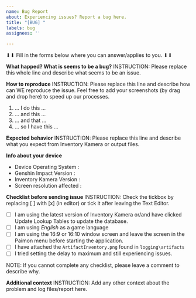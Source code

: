 ```yaml
---
name: Bug Report
about: Experiencing issues? Report a bug here.
title: "[BUG] "
labels: bug
assignees: ''

---
```


⬇⬇ Fill in the forms below where you can answer/applies to you. ⬇⬇

**What happed? What is seems to be a bug?**
INSTRUCTION: Please replace this whole line and describe what seems to be an issue.

**How to reproduce**
INSTRUCTION: Please replace this line and describe how can WE reproduce the issue. Feel free to add your screenshots (by drag and drop here) to speed up our processes.
1. ... I do this ...
2. ... and this ...
3. ... and that ...
4. ... so I have this ...

**Expected behavior**
INSTRUCTION: Please replace this line and describe what you expect from Inventory Kamera or output files.

**Info about your device**
- Device Operating System :
- Genshin Impact Version :
- Inventory Kamera Version :
- Screen resolution affected :
 
**Checklist before sending issue**
INSTRUCTION: Check the tickbox by replacing [ ] with [x] (in editor) or tick it after leaving the Text Editor.
- [ ] I am using the latest version of Inventory Kamera or/and have clicked Update Lookup Tables to update the database.
- [ ] I am using *English* as a game language
- [ ] I am using the 16:9 or 16:10 window screen and leave the screen in the Paimon menu before starting the application.
- [ ] I have attached the `ArtifactInventory.png` found in `logging\artifacts`
- [ ] I tried setting the delay to maximum and still experiencing issues.

NOTE: If you cannot complete any checklist, please leave a comment to describe why.

**Additional context**
INSTRUCTION: Add any other context about the problem and log files/report here.
